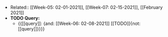 - Related:: [[Week-05: 02-01-2021]], [[Week-07: 02-15-2021]], [[February 2021]]
- **TODO Query:**
    - {{[[query]]: {and: [[Week-06: 02-08-2021]] [[TODO]]{not: [[query]]}}}}
